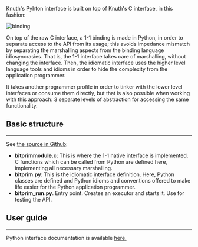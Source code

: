 Knuth's Pyhton interface is built on top of Knuth's C interface, in this fashion:

![binding](assets/binding.png)

On top of the raw C interface, a 1-1 binding is made in Python, in order to separate access to the API from its usage; this avoids impedance mismatch by separating the marshalling aspects from the binding language idiosyncrasies. That is, the 1-1 interface takes care of marshalling, without changing the interface. Then, the idiomatic interface uses the higher level language tools and idioms in order to hide the complexity from the application programmer.

It takes another programmer profile in order to tinker with the lower level interfaces or consume them directly, but that is also possible when working with this approach: 3 separate levels of abstraction for accessing the same functionality.

## Basic structure

---

See [the source in Github](https://github.com/k-nuth/py/tree/master):

* **bitprimmodule.c**: This is where the 1-1 native interface is implemented. C functions which can be called from Python are defined here, implementing all necessary marshalling.
* **bitprim.py**: This is the idiomatic interface definition. Here, Python classes are defined and Python idioms and conventions offered to make life easier for the Python application programmer.
* **bitprim\_run.py**. Entry point. Creates an executor and starts it. Use for testing the API.

## User guide

---

Python interface documentation is available [here.](https://github.com/k-nuth/py/blob/master/doc/README.md)

